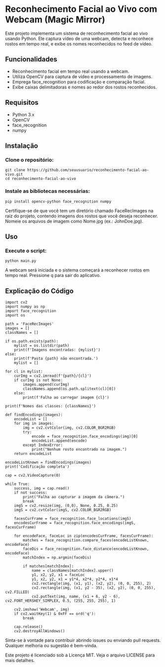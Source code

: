 # Reconhecimento Facial ao Vivo com Webcam (Magic Mirror)
Este projeto implementa um sistema de reconhecimento facial ao vivo usando Python. Ele captura vídeo de uma webcam, detecta e reconhece rostos em tempo real, e exibe os nomes reconhecidos no feed de vídeo.

## Funcionalidades
* Reconhecimento facial em tempo real usando a webcam.
* Utiliza OpenCV para captura de vídeo e processamento de imagens.
* Emprega face_recognition para codificação e comparação facial.
* Exibe caixas delimitadoras e nomes ao redor dos rostos reconhecidos.

## Requisitos
* Python 3.x
* OpenCV
* face_recognition
* numpy

## Instalação
### Clone o repositório:
```
git clone https://github.com/seuusuario/reconhecimento-facial-ao-vivo.git
cd reconhecimento-facial-ao-vivo
```
### Instale as bibliotecas necessárias:
```
pip install opencv-python face_recognition numpy
```
Certifique-se de que você tem um diretório chamado FaceRecImages na raiz do projeto, contendo imagens dos rostos que você deseja reconhecer. Nomeie os arquivos de imagem como Nome.jpg (ex.: JohnDoe.jpg).

## Uso
### Execute o script:
```
python main.py
```
A webcam será iniciada e o sistema começará a reconhecer rostos em tempo real. Pressione q para sair do aplicativo.

## Explicação do Código
```
import cv2
import numpy as np
import face_recognition
import os

path = 'FaceRecImages'
images = []
classNames = []

if os.path.exists(path):
    mylist = os.listdir(path)
    print(f'Imagens encontradas: {mylist}')
else:
    print(f'Pasta {path} não encontrada.')
    mylist = []

for cl in mylist:
    curImg = cv2.imread(f'{path}/{cl}')
    if curImg is not None:
        images.append(curImg)
        classNames.append(os.path.splitext(cl)[0])
    else:
        print(f'Falha ao carregar imagem {cl}')

print(f'Nomes das classes: {classNames}')

def findEncodings(images):
    encodeList = []
    for img in images:
        img = cv2.cvtColor(img, cv2.COLOR_BGR2RGB)
        try:
            encode = face_recognition.face_encodings(img)[0]
            encodeList.append(encode)
        except IndexError:
            print("Nenhum rosto encontrado na imagem.")
    return encodeList

encodeListKnown = findEncodings(images)
print('Codificação completa')

cap = cv2.VideoCapture(0)

while True:
    success, img = cap.read()
    if not success:
        print("Falha ao capturar a imagem da câmera.")
        break
    imgS = cv2.resize(img, (0,0), None, 0.25, 0.25)
    imgS = cv2.cvtColor(imgS, cv2.COLOR_BGR2RGB)

    facesCurFrame = face_recognition.face_locations(imgS)
    encodesCurFrame = face_recognition.face_encodings(imgS, facesCurFrame)

    for encodeFace, faceLoc in zip(encodesCurFrame, facesCurFrame):
        matches = face_recognition.compare_faces(encodeListKnown, encodeFace)
        faceDis = face_recognition.face_distance(encodeListKnown, encodeFace)
        matchIndex = np.argmin(faceDis)

        if matches[matchIndex]:
            name = classNames[matchIndex].upper()
            y1, x2, y2, x1 = faceLoc
            y1, x2, y2, x1 = y1*4, x2*4, y2*4, x1*4
            cv2.rectangle(img, (x1, y1), (x2, y2), (0, 0, 255), 2)
            cv2.rectangle(img, (x1, y2 - 35), (x2, y2), (0, 0, 255), cv2.FILLED)
            cv2.putText(img, name, (x1 + 6, y2 - 6), cv2.FONT_HERSHEY_SIMPLEX, 0.5, (255, 255, 255), 1)

    cv2.imshow('Webcam', img)
    if cv2.waitKey(1) & 0xFF == ord('q'):
        break

    cap.release()
    cv2.destroyAllWindows()
```

Sinta-se à vontade para contribuir abrindo issues ou enviando pull requests. Qualquer melhoria ou sugestão é bem-vinda.

Este projeto é licenciado sob a Licença MIT. Veja o arquivo LICENSE para mais detalhes.
